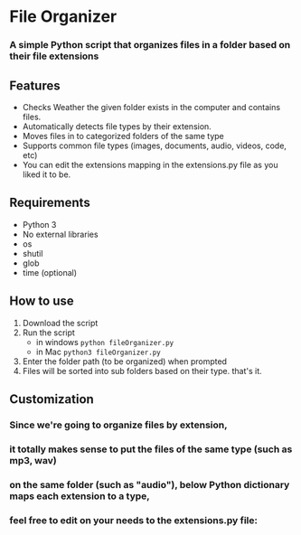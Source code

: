 # File Organizer

### A simple Python script that organizes files in a folder based on their file extensions

## Features 
- Checks Weather the given folder exists in the computer and contains files.
- Automatically detects file types by their extension.
- Moves files in to categorized folders of the same type
- Supports common file types (images, documents, audio, videos, code, etc)
- You can edit the extensions mapping in the extensions.py file as you liked it to be.

## Requirements
- Python 3
- No external libraries
 - os
 - shutil
 - glob
 - time (optional)


## How to use
1. Download the script
2. Run the script
   - in windows `python fileOrganizer.py`
   - in Mac `python3 fileOrganizer.py`
3. Enter the folder path (to be organized) when prompted
4. Files will be sorted into sub folders based on their type. that's it.


## Customization
### Since we're going to organize files by extension, 
### it totally makes sense to put the files of the same type (such as mp3, wav)
### on the same folder (such as "audio"), below Python dictionary maps each extension to a type, 
### feel free to edit on your needs to the extensions.py file:
